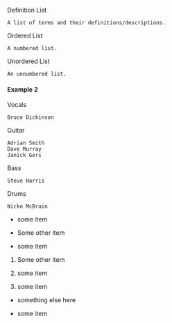 Definition List

    A list of terms and their definitions/descriptions.
Ordered List

    A numbered list.
Unordered List

    An unnumbered list.

#### Example 2

Vocals

    Bruce Dickinson
Guitar

    Adrian Smith
    Dave Murray
    Janick Gers
Bass

    Steve Harris
Drums

    Nicko McBrain

  * some item

  * Some other item

  * some item

  1. Some other item

  2. some item

  3. some item

  * something else here

  * some item

